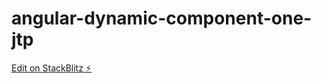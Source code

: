 # angular-dynamic-component-one-jtp

[Edit on StackBlitz ⚡️](https://stackblitz.com/edit/angular-dynamic-component-one-jtp)